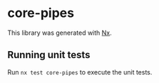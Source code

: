 # core-pipes

This library was generated with [Nx](https://nx.dev).

## Running unit tests

Run `nx test core-pipes` to execute the unit tests.
